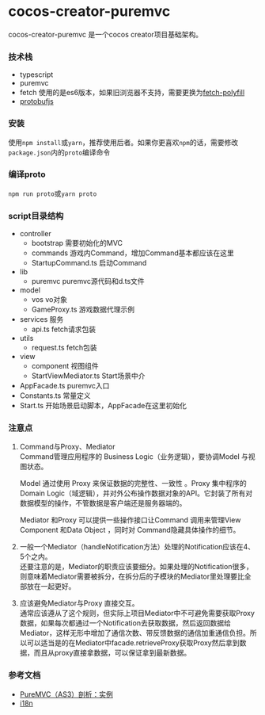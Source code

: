 # cocos-creator-puremvc
cocos-creator-puremvc 是一个cocos creator项目基础架构。

### 技术栈
* typescript
* puremvc
* fetch 使用的是es6版本，如果旧浏览器不支持，需要更换为[fetch-polyfill](https://www.npmjs.com/package/fetch-polyfill)
* [protobufjs](https://github.com/dcodeIO/protobuf.js)

### 安装
使用`npm install`或`yarn`，推荐使用后者。如果你更喜欢`npm`的话，需要修改`package.json`内的`proto`编译命令

### 编译proto
`npm run proto`或`yarn proto`

### script目录结构
* controller
    * bootstrap 需要初始化的MVC
    * commands 游戏内Command，增加Command基本都应该在这里
    * StartupCommand.ts 启动Command
* lib
    * puremvc puremvc源代码和d.ts文件
* model
    * vos vo对象
    * GameProxy.ts 游戏数据代理示例
* services 服务
    * api.ts fetch请求包装
* utils
    * request.ts fetch包装
* view
    * component 视图组件
    * StartViewMediator.ts Start场景中介
* AppFacade.ts puremvc入口
* Constants.ts 常量定义
* Start.ts 开始场景启动脚本，AppFacade在这里初始化

### 注意点
1. Command与Proxy、Mediator  
    Command管理应用程序的 Business Logic（业务逻辑），要协调Model 与视图状态。

    Model 通过使用 Proxy 来保证数据的完整性、一致性 。Proxy 集中程序的Domain Logic（域逻辑），并对外公布操作数据对象的API。它封装了所有对数据模型的操作，不管数据是客户端还是服务器端的。

    Mediator 和Proxy 可以提供一些操作接口让Command 调用来管理View Component 和Data Object ，同时对 Command隐藏具体操作的细节。

2. 一般一个Mediator（handleNotification方法）处理的Notification应该在4、5个之内。  
    还要注意的是，Mediator的职责应该要细分。如果处理的Notification很多，则意味着Mediator需要被拆分，在拆分后的子模块的Mediator里处理要比全部放在一起更好。

3. 应该避免Mediator与Proxy 直接交互。  
    通常应该遵从了这个规则，但实际上项目Mediator中不可避免需要获取Proxy数据，如果每次都通过一个Notification去获取数据，然后返回数据给Mediator，这样无形中增加了通信次数、带反馈数据的通信加重通信负担。所以可以适当是的在Mediator中facade.retrieveProxy获取Proxy然后拿到数据，而且从proxy直接拿数据，可以保证拿到最新数据。 

### 参考文档
* [PureMVC（AS3）剖析：实例](http://www.cnblogs.com/skynet/archive/2013/01/29/2881244.html)
* [i18n](http://docs.cocos.com/creator/manual/zh/advanced-topics/i18n.html)